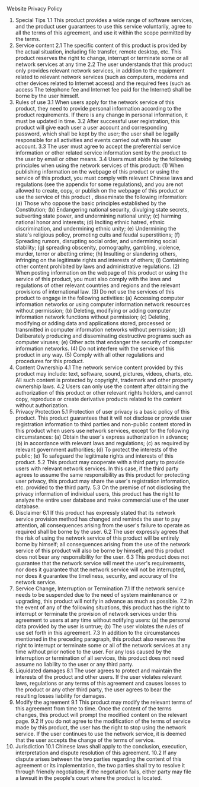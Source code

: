 Website Privacy Policy
1. Special Tips
1.1 This product provides a wide range of software services, and the product user guarantees to use this service voluntarily, agree to all the terms of this agreement, and use it within the scope permitted by the terms.
2. Service content
2.1 The specific content of this product is provided by the actual situation, including file transfer, remote desktop, etc. This product reserves the right to change, interrupt or terminate some or all network services at any time
2.2 The user understands that this product only provides relevant network services, in addition to the equipment related to relevant network services (such as computers, modems and other devices related to Internet access) and the required fees (such as access The telephone fee and Internet fee paid for the Internet) shall be borne by the user himself.
3. Rules of use
3.1 When users apply for the network service of this product, they need to provide personal information according to the product requirements. If there is any change in personal information, it must be updated in time.
3.2 After successful user registration, this product will give each user a user account and corresponding password, which shall be kept by the user; the user shall be legally responsible for all activities and events carried out with his user account.
3.3 The user must agree to accept the preferential service information or other related service information sent by the product to the user by email or other means.
3.4 Users must abide by the following principles when using the network services of this product:
(1) When publishing information on the webpage of this product or using the service of this product, you must comply with relevant Chinese laws and regulations (see the appendix for some regulations), and you are not allowed to create, copy, or publish on the webpage of this product or use the service of this product , disseminate the following information:
(a) Those who oppose the basic principles established by the Constitution;
(b) Endangering national security, divulging state secrets, subverting state power, and undermining national unity;
(c) harming national honor and interests;
(d) Inciting ethnic hatred, ethnic discrimination, and undermining ethnic unity;
(e) Undermining the state's religious policy, promoting cults and feudal superstitions; (f) Spreading rumors, disrupting social order, and undermining social stability;
(g) spreading obscenity, pornography, gambling, violence, murder, terror or abetting crime;
(h) Insulting or slandering others, infringing on the legitimate rights and interests of others; (i) Containing other content prohibited by laws and administrative regulations.
(2) When posting information on the webpage of this product or using the service of this product, you must also comply with the laws and regulations of other relevant countries and regions and the relevant provisions of international law.
(3) Do not use the services of this product to engage in the following activities:
(a) Accessing computer information networks or using computer information network resources without permission;
(b) Deleting, modifying or adding computer information network functions without permission;
(c) Deleting, modifying or adding data and applications stored, processed or transmitted in computer information networks without permission;
(d) Deliberately producing and disseminating destructive programs such as computer viruses;
(e) Other acts that endanger the security of computer information networks.
(4) Do not interfere with the service of this product in any way.
(5) Comply with all other regulations and procedures for this product.
4. Content Ownership
4.1 The network service content provided by this product may include: text, software, sound, pictures, videos, charts, etc. All such content is protected by copyright, trademark and other property ownership laws.
4.2 Users can only use the content after obtaining the authorization of this product or other relevant rights holders, and cannot copy, reproduce or create derivative products related to the content without authorization.
5. Privacy Protection
5.1 Protection of user privacy is a basic policy of this product. This product guarantees that it will not disclose or provide user registration information to third parties and non-public content stored in this product when users use network services, except for the following circumstances:
(a) Obtain the user's express authorization in advance;
(b) in accordance with relevant laws and regulations;
(c) as required by relevant government authorities;
(d) To protect the interests of the public;
(e) To safeguard the legitimate rights and interests of this product.
5.2 This product may cooperate with a third party to provide users with relevant network services. In this case, if the third party agrees to assume the same responsibility as this product for protecting user privacy, this product may share the user's registration information, etc. provided to the third party.
5.3 On the premise of not disclosing the privacy information of individual users, this product has the right to analyze the entire user database and make commercial use of the user database.
6. Disclaimer
6.1 If this product has expressly stated that its network service provision method has changed and reminds the user to pay attention, all consequences arising from the user's failure to operate as required shall be borne by the user.
6.2 The user expressly agrees that the risk of using the network service of this product will be entirely borne by himself; all consequences arising from the use of the network service of this product will also be borne by himself, and this product does not bear any responsibility for the user.
6.3 This product does not guarantee that the network service will meet the user's requirements, nor does it guarantee that the network service will not be interrupted, nor does it guarantee the timeliness, security, and accuracy of the network service.
7. Service Change, Interruption or Termination
7.1 If the network service needs to be suspended due to the need of system maintenance or upgrading, this product will notify in advance as much as possible.
7.2 In the event of any of the following situations, this product has the right to interrupt or terminate the provision of network services under this agreement to users at any time without notifying users:
(a) the personal data provided by the user is untrue;
(b) The user violates the rules of use set forth in this agreement.
7.3 In addition to the circumstances mentioned in the preceding paragraph, this product also reserves the right to interrupt or terminate some or all of the network services at any time without prior notice to the user. For any loss caused by the interruption or termination of all services, this product does not need assume no liability to the user or any third party.
8. Liquidated damages
8.1 The user agrees to protect and maintain the interests of the product and other users. If the user violates relevant laws, regulations or any terms of this agreement and causes losses to the product or any other third party, the user agrees to bear the resulting losses liability for damages.
9. Modify the agreement
9.1 This product may modify the relevant terms of this agreement from time to time. Once the content of the terms changes, this product will prompt the modified content on the relevant page.
9.2 If you do not agree to the modification of the terms of service made by this product, the user has the right to stop using the network service. If the user continues to use the network service, it is deemed that the user accepts the change of the terms of service.
10. Jurisdiction
10.1 Chinese laws shall apply to the conclusion, execution, interpretation and dispute resolution of this agreement.
10.2 If any dispute arises between the two parties regarding the content of this agreement or its implementation, the two parties shall try to resolve it through friendly negotiation; if the negotiation fails, either party may file a lawsuit in the people's court where the product is located.
